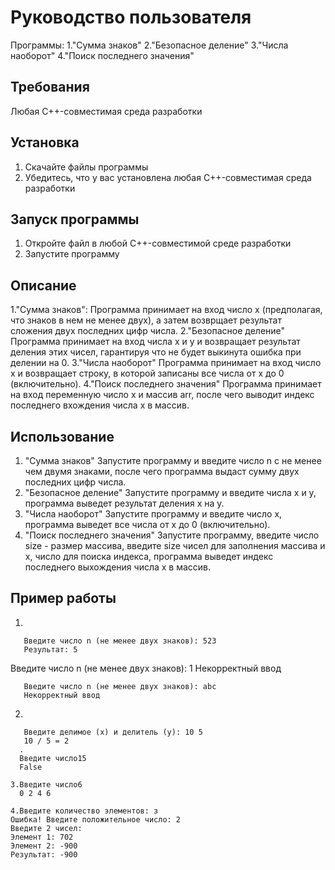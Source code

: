 # Руководство пользователя 
Программы:
1."Сумма знаков"
2."Безопасное деление"
3."Числа наоборот"
4."Поиск последнего значения"
## Требования
Любая С++-совместимая среда разработки
## Установка 
1. Скачайте файлы программы
2. Убедитесь, что у вас установлена любая С++-совместимая среда разработки
## Запуск программы
1. Откройте файл в любой С++-совместимой среде разработки
2. Запустите программу
## Описание
1."Сумма знаков": 
Программа принимает на вход число x (предполагая, что знаков в нем не менее двух), а затем возврщает результат сложения двух последних цифр числа.
2."Безопасное деление"
Программа принимает на вход числа x и y и возвращает результат деления этих чисел, гарантируя что не будет выкинута ошибка при делении на 0.
3."Числа наоборот"
Программа принимает на вход число x и возвращает строку, в которой записаны все числа от x до 0 (включительно).
4."Поиск последнего значения"
Программа принимает на вход переменную число x и массив arr, после чего выводит индекс последнего вхождения числа x в массив.
## Использование
1. "Сумма знаков"
Запустите программу и введите число n с не менее чем двумя знаками, после чего программа выдаст сумму двух последних цифр числа.
2. "Безопасное деление"
Запустите программу и введите числа x и y, программа выведет результат деления x на y.
3. "Числа наоборот"
Запустите программу и введите число x, программа выведет все числа от x до 0 (включительно).
4. "Поиск последнего значения"
Запустите программу, введите число size - размер массива, введите size чисел для заполнения массива и x, число для поиска индекса, программа выведет индекс последнего выхождения числа x в массив.
## Пример работы
1.
```
   Введите число n (не менее двух знаков): 523
   Результат: 5
```
   Введите число n (не менее двух знаков): 1
   Некорректный ввод
```
   Введите число n (не менее двух знаков): abc
   Некорректный ввод
```
2.
```
   Введите делимое (x) и делитель (y): 10 5
   10 / 5 = 2
  .
  Введите число15
  False
```
```
3.Введите число6
  0 2 4 6
```
```
4.Введите количество элементов: з
Ошибка! Введите положительное число: 2
Введите 2 чисел:
Элемент 1: 702
Элемент 2: -900
Результат: -900
```
